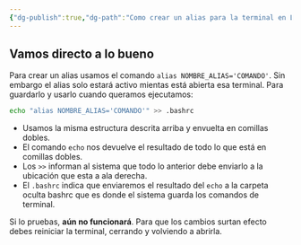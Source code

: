 ```yaml
---
{"dg-publish":true,"dg-path":"Como crear un alias para la terminal en Linux.md","permalink":"/como-crear-un-alias-para-la-terminal-en-linux/","tags":["linux","terminal","bash"],"created":"2024-01-27T22:11","updated":"2024-03-02T21:50"}
---
```


## Vamos directo a lo bueno
Para crear un alias usamos el comando `alias NOMBRE_ALIAS='COMANDO'`. Sin embargo el alias solo estará activo mientas está abierta esa terminal. Para guardarlo y usarlo cuando queramos ejecutamos:

```bash
echo "alias NOMBRE_ALIAS='COMANDO'" >> .bashrc
```
- Usamos la misma estructura descrita arriba y envuelta en comillas dobles.
- El comando `echo` nos devuelve el resultado de todo lo que está en comillas dobles.
- Los `>>` informan al sistema que todo lo anterior debe enviarlo a la ubicación que esta a ala derecha.
- El `.bashrc` indica que enviaremos el resultado del `echo` a la carpeta oculta bashrc que es donde el sistema guarda los comandos de terminal.

Si lo pruebas, **aún no funcionará**. Para que los cambios surtan efecto debes reiniciar la terminal, cerrando y volviendo a abrirla.
